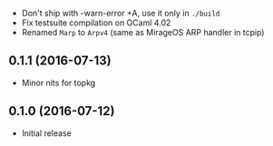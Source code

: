 
* Don't ship with -warn-error +A, use it only in `./build`
* Fix testsuite compilation on OCaml 4.02
* Renamed `Marp` to `Arpv4` (same as MirageOS ARP handler in tcpip)

## 0.1.1 (2016-07-13)

* Minor nits for topkg

## 0.1.0 (2016-07-12)

* Initial release
